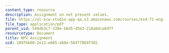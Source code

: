 ```yaml
---
content_type: resource
description: Assignment on net present values.
file: https://ol-ocw-studio-app-qa.s3.amazonaws.com/courses/esd-71-engineering-systems-analysis-for-design-fall-2008/109fbb602e13e665a68e58477069f365_npv.pdf
file_type: application/pdf
parent_uid: 549db3c7-330e-b0d5-d5b3-218a8dca6dff
resourcetype: Document
title: NPV Assignment
uid: 109fbb60-2e13-e665-a68e-58477069f365
---
```


